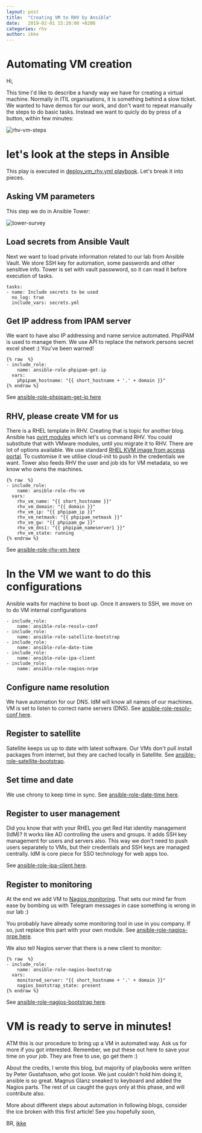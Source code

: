 ```yaml
---
layout: post
title:  "Creating VM to RHV by Ansible"
date:   2019-02-01 15:20:00 +0200
categories: rhv
author: ikke
---
```



# Automating VM creation

Hi,

This time I'd like to describe a handy way we have for creating a virtual
machine. Normally in ITIL organisations, it is something behind a slow ticket.
We wanted to have demos for our work, and don't want to repeat manually the
steps to do basic tasks. Instead we want to quicly do by press of a button,
within few minutes:

![rhv-vm-steps](./assets/images/blog-rhv-vm-steps.svg)

# let's look at the steps in Ansible

This play is executed in [deploy_vm_rhv.yml playbook](https://github.com/RedHatNordicsSA/infra-playbooks/blob/master/deploy_vm_rhv.yml).
Let's break it into pieces.

## Asking VM parameters

This step we do in Ansible Tower:

![tower-survey](./assets/images/blog-tower-vm-survey.png)

## Load secrets from Ansible Vault

Next we want to load private information related to our lab from Ansible Vault.
We store SSH key for automation, some passwords and other sensitive info. Tower
is set with vault passwword, so it can read it before execution of tasks.

```
tasks:
- name: Include secrets to be used
  no_log: true
  include_vars: secrets.yml
```

## Get IP address from IPAM server

We want to have also IP addressing and name service automated. PhpIPAM is
used to manage them. We use API to replace the network persons secret excel
sheet :) You've been warned!

```
{% raw  %}
- include_role:
    name: ansible-role-phpipam-get-ip
  vars:
    phpipam_hostname: "{{ short_hostname + '.' + domain }}"
{% endraw %}
```

See [ansible-role-phpipam-get-ip here](https://github.com/RedHatNordicsSA/ansible-role-phpipam-get-ip)

## RHV, please create VM for us

There is a RHEL template in RHV. Creating that is topic for another blog.
Ansible has [ovirt modules](https://docs.ansible.com/ansible/latest/modules/list_of_cloud_modules.html#ovirt)
which let's us command RHV. You could substitute that with VMware modules,
until you migrate it to RHV. There are lot of options available. We use
standard [RHEL KVM image from access portal](https://access.redhat.com/downloads/content/69/ver=/rhel---7/7.6/x86_64/product-software).
To customise it we utilise cloud-init to push in the credentials we want. Tower
also feeds RHV the user and job ids for VM metadata, so we know who owns the
machines.

```
{% raw  %}
- include_role:
    name: ansible-role-rhv-vm
  vars:
    rhv_vm_name: "{{ short_hostname }}"
    rhv_vm_domain: "{{ domain }}"
    rhv_vm_ip: "{{ phpipam_ip }}"
    rhv_vm_netmask: "{{ phpipam_netmask }}"
    rhv_vm_gw: "{{ phpipam_gw }}"
    rhv_vm_dns1: "{{ phpipam_nameserver1 }}"
    rhv_vm_state: running
{% endraw %}
```
See [ansible-role-rhv-vm here](https://github.com/RedHatNordicsSA/ansible-role-rhv-vm)

# In the VM we want to do this configurations

Ansible waits for machine to boot up. Once it answers to SSH, we move on to do
VM internal configurations

```
- include_role:
    name: ansible-role-resolv-conf
- include_role:
    name: ansible-role-satellite-bootstrap
- include_role:
    name: ansible-role-date-time
- include_role:
    name: ansible-role-ipa-client
- include_role:
    name: ansible-role-nagios-nrpe
```

## Configure name resolution

We have automation for our DNS. IdM will know all names of our machines.
VM is set to listen to correct name servers (DNS).
See [ansible-role-resolv-conf here](https://github.com/RedHatNordicsSA/ansible-role-resolv-conf).

## Register to satellite

Satellite keeps us up to date with latest software. Our VMs don't pull install
packages from internet, but they are cached locally in Satellite.
See [ansible-role-satellite-bootstrap](https://github.com/RedHatNordicsSA/ansible-role-satellite-bootstrap).

## Set time and date

We use chrony to keep time in sync. See [ansible-role-date-time here](https://github.com/RedHatNordicsSA/ansible-role-date-time).

## Register to user management

Did you know that with your RHEL you get Red Hat identity management (IdM)?
It works like AD controlling the users and groups. It adds SSH key management
for users and servers also. This way we don't need to push users separately
to VMs, but their credentials and SSH keys are managed centrally. IdM is core
piece for SSO technology for web apps too.

See [ansible-role-ipa-client here](https://github.com/RedHatNordicsSA/ansible-role-ipa-client).

## Register to monitoring

At the end we add VM to [Nagios monitoring](https://www.nagios.org/). That
sets our mind far from ease by bombing us with Telegram messages in case
something is wrong in our lab :)

You probably have already some monitoring tool in use in you company. If so,
just replace this part with your own module. See [ansible-role-nagios-nrpe here](https://github.com/RedHatNordicsSA/ansible-role-nagios-nrpe).

We also tell Nagios server that there is a new client to monitor:
```
{% raw  %}
- include_role:
    name: ansible-role-nagios-bootstrap
  vars:
    monitored_server: "{{ short_hostname + '.' + domain }}"
    nagios_bootstrap_state: present
{% endraw %}
```

See [ansible-role-nagios-bootstrap here](https://github.com/RedHatNordicsSA/ansible-role-nagios-bootstrap).

# VM is ready to serve in minutes!

ATM this is our procedure to bring up a VM in automated way. Ask us for more if
you got interested. Remember, we put these out here to save your time on your
job. They are free to use, go get them :)

About the credits, I wrote this blog, but majority of playbooks were written by
Peter Gustafsson, who got loose. We just couldn't hold him doing it, ansible is
so great. Magnus Glanz sneaked to keyboard and added the Nagios parts. The rest
of us caught the guys only at this phase, and will contribute also.

More about different steps about automation in following blogs, consider the ice
broken with this first article! See you hopefully soon,

BR, [ikke](https://twitter.com/ikkeT)
